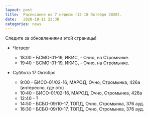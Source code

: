 ```yaml
---
layout: post
title:  Расписание на 7 неделю (12-18 Октября 2020). 
date:   2020-10-11 22:30
categories: news
---
```


Следите за обновлениями этой страницы!

* Четверг 
  * 18:00 - БСМО-01-19, ИКИС,  - Очно, на Стромынке.
  * 19:40 - БСМО-01-19, ИКИС,  - Очно, на Стромынке.

* Суббота 17 Октября
  * 9:00  - БИСО-01/02-16, МАРОД, Очно, Стромынка, 426а (интересно, где это)
  * 10:40 - БИСО-01/02-16, МАРОД, Очно, Стромынка, 426а 
  * 12:40 - ?
  * 14:50 - БСБО-09/10-17, ТОПД, Очно, Стромынка, 376 ауд.
  * 16:30 - БСБО-09/10-17, ТОПД, Очно, Стромынка, 376 ауд.



